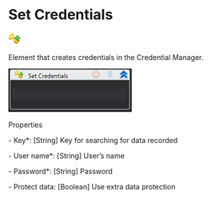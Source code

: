 # Set Credentials

![](<../../../.gitbook/assets/0 (54).png>)

Element that creates credentials in the Credential Manager.

![](<../../../.gitbook/assets/1 (46).png>)

Properties

&#x20;\- Key\*: \[String] Key for searching for data recorded

&#x20;\- User name\*: \[String] User’s name

&#x20;\- Password\*: \[String] Password

&#x20;\- Protect data: \[Boolean] Use extra data protection

